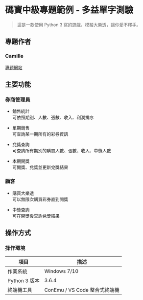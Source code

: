 # 碼寶中級專題範例 - 多益單字測驗

> 這是一款使用 Python 3 寫的遊戲，模擬大樂透，讓你愛不釋手。

## 專題作者

### Camille

[專題網站](https://micropyone.github.io/)

## 主要功能

### 券商管理員

* 銷售統計  
可依照期別、人數、張數、收入、利潤排序

* 單期銷售  
可查詢某一期所有的彩券資訊

* 兌獎查詢  
可查詢所有期別的購買人數、張數、收入、中獎人數

* 本期開獎  
可開獎、兌獎並更新兌獎結果


### 顧客

* 購買大樂透  
可以無限次購買彩券直到開獎

* 中獎查詢  
可在開獎後查詢兌獎結果

## 操作方式

### 操作環境

| 項目 | 描述 |
| ------- | ------------ |
| 作業系統 | Windows 7/10 |
| Python 3 版本 | 3.6.4 |
| 終端機工具 | ConEmu / VS Code 整合式終端機 |
